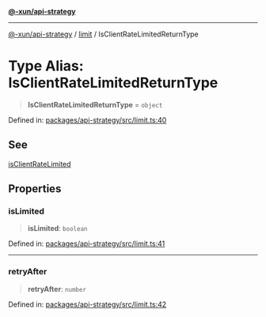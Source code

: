 [**@-xun/api-strategy**](../../README.md)

***

[@-xun/api-strategy](../../README.md) / [limit](../README.md) / IsClientRateLimitedReturnType

# Type Alias: IsClientRateLimitedReturnType

> **IsClientRateLimitedReturnType** = `object`

Defined in: [packages/api-strategy/src/limit.ts:40](https://github.com/Xunnamius/api-utils/blob/c4e96008fb8e0dd5fdfbead84f2e3657f2f0352f/packages/api-strategy/src/limit.ts#L40)

## See

[isClientRateLimited](../functions/isClientRateLimited.md)

## Properties

### isLimited

> **isLimited**: `boolean`

Defined in: [packages/api-strategy/src/limit.ts:41](https://github.com/Xunnamius/api-utils/blob/c4e96008fb8e0dd5fdfbead84f2e3657f2f0352f/packages/api-strategy/src/limit.ts#L41)

***

### retryAfter

> **retryAfter**: `number`

Defined in: [packages/api-strategy/src/limit.ts:42](https://github.com/Xunnamius/api-utils/blob/c4e96008fb8e0dd5fdfbead84f2e3657f2f0352f/packages/api-strategy/src/limit.ts#L42)
